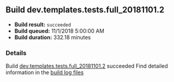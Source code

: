 ## Build dev.templates.tests.full_20181101.2
- **Build result:** `succeeded`
- **Build queued:** 11/1/2018 5:00:00 AM
- **Build duration:** 332.18 minutes
### Details
Build [dev.templates.tests.full_20181101.2](https://winappstudio.visualstudio.com/web/build.aspx?pcguid=a4ef43be-68ce-4195-a619-079b4d9834c2&builduri=vstfs%3a%2f%2f%2fBuild%2fBuild%2f26508) succeeded
Find detailed information in the [build log files](https://uwpctdiags.blob.core.windows.net/buildlogs/dev.templates.tests.full_20181101.2_logs.zip)
